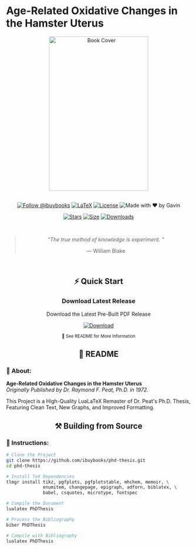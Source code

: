 # Age-Related Oxidative Changes in the Hamster Uterus

<div align="center">
  <img src="https://github.com/user-attachments/assets/6178f9e5-fe75-4364-81f2-be8e7da6ca50" width="270" height="420" alt="Book Cover">
  
  <br>
  <br>

  [![Follow @ibuybooks](https://img.shields.io/badge/Follow%20%40ibuybooks-000000?logo=X&logoColor=white&style=for-the-badge)](https://x.com/ibuybooks)
  [![LaTeX](https://img.shields.io/badge/LaTeX-008080?style=for-the-badge&logo=latex&logoColor=white)](#)
  [![License](https://img.shields.io/badge/Free%20for%20Non--Commercial%20Use-007bff?style=for-the-badge&logo=github&logoColor=white&labelColor=282828&color=007bff)](#)
  ![Made with ❤️ by Gavin](https://img.shields.io/badge/Made_with_❤️_by-Gavin-red?style=for-the-badge)
      
  [![Stars](https://img.shields.io/github/stars/ibuybooks/phd-thesis?style=for-the-badge&color=2F323A)](https://github.com/ibuybooks/phd-thesis/stargazers)
  [![Size](https://img.shields.io/github/repo-size/ibuybooks/phd-thesis?style=for-the-badge&color=2F323A)](https://github.com/ibuybooks/phd-thesis)
  [![Downloads](https://img.shields.io/github/downloads/ibuybooks/phd-thesis/total?style=for-the-badge&color=2F323A)](https://github.com/ibuybooks/phd-thesis/releases)

  <br>

  >*"The true method of knowledge is experiment. "*
  >
  > — William Blake
</div>

<br>

<div align="center">
  <h2>⚡ Quick Start</h2>
  <h3>Download Latest Release</h3>
  <p>Download the Latest Pre-Built PDF Release</p>
  
  [![Download][Download-Badge]][Download-Link]

  [Download-Badge]: https://img.shields.io/badge/Download_Latest_Release-2563eb?style=for-the-badge&logo=github&logoColor=white&labelColor=1e40af
  [Download-Link]: https://github.com/ibuybooks/phd-thesis/releases/latest/
  
  <sup>📖 See README for More Information</sup>
</div>

<div align="center">
  <h2>📌 README</h2>
</div>

<h3>📎 About:</h3>

**Age-Related Oxidative Changes in the Hamster Uterus**  
*Originally Published by Dr. Raymond F. Peat, Ph.D. in 1972.*

This Project is a High-Quality LuaLaTeX Remaster of Dr. Peat's Ph.D. Thesis, Featuring Clean Text, New Graphs, and Improved Formatting.

<div align="center">
  <h2>⚒️ Building from Source</h2>
</div>

<h3>📄 Instructions:</h3>

```bash
# Clone the Project
git clone https://github.com/ibuybooks/phd-thesis.git
cd phd-thesis

# Install TeX Dependencies
tlmgr install tikz, pgfplots, pgfplotstable, mhchem, memoir, \
              enumitem, changepage, epigraph, adforn, biblatex, \
              babel, csquotes, microtype, fontspec

# Compile the Document
lualatex PhDThesis

# Process the Bibliography
biber PhDThesis

# Compile with Bibliography
lualatex PhDThesis
```
